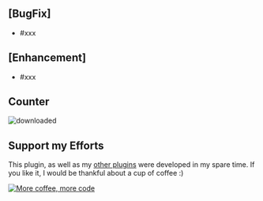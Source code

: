 ## [BugFix]
- #xxx

## [Enhancement]
- #xxx

## Counter
![downloaded](https://img.shields.io/github/downloads/OllisGit/OctoPrint-DisplayLayerProgress/xxx/total)

## Support my Efforts

This plugin, as well as my [other plugins](https://github.com/OllisGit/) were developed in my spare time.
If you like it, I would be thankful about a cup of coffee :)

[![More coffee, more code](https://img.shields.io/badge/Donate-PayPal-green.svg)](https://www.paypal.com/cgi-bin/webscr?cmd=_s-xclick&hosted_button_id=6SW5R6ZUKLB5E&source=url)
